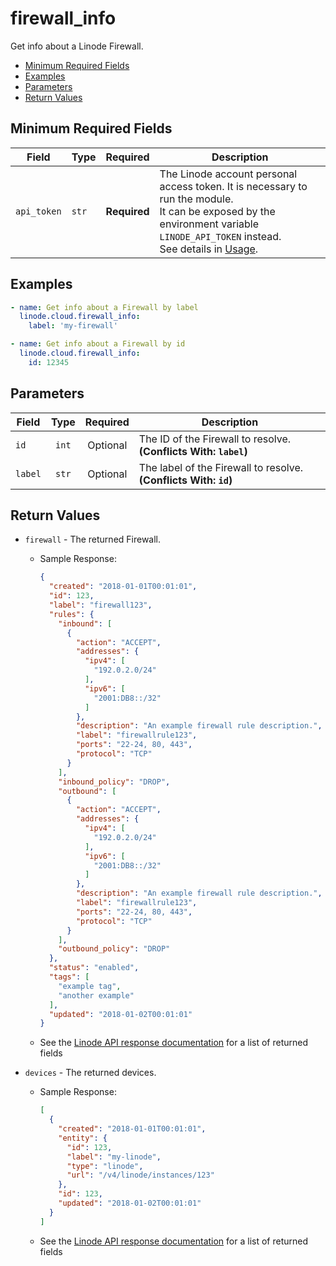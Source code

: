 # firewall_info

Get info about a Linode Firewall.

- [Minimum Required Fields](#minimum-required-fields)
- [Examples](#examples)
- [Parameters](#parameters)
- [Return Values](#return-values)

## Minimum Required Fields
| Field       | Type  | Required     | Description                                                                                                                                                                                                              |
|-------------|-------|--------------|--------------------------------------------------------------------------------------------------------------------------------------------------------------------------------------------------------------------------|
| `api_token` | `str` | **Required** | The Linode account personal access token. It is necessary to run the module. <br/>It can be exposed by the environment variable `LINODE_API_TOKEN` instead. <br/>See details in [Usage](https://github.com/linode/ansible_linode?tab=readme-ov-file#usage). |

## Examples

```yaml
- name: Get info about a Firewall by label
  linode.cloud.firewall_info:
    label: 'my-firewall' 
```

```yaml
- name: Get info about a Firewall by id
  linode.cloud.firewall_info:
    id: 12345
```


## Parameters

| Field     | Type | Required | Description                                                                  |
|-----------|------|----------|------------------------------------------------------------------------------|
| `id` | <center>`int`</center> | <center>Optional</center> | The ID of the Firewall to resolve.  **(Conflicts With: `label`)** |
| `label` | <center>`str`</center> | <center>Optional</center> | The label of the Firewall to resolve.  **(Conflicts With: `id`)** |

## Return Values

- `firewall` - The returned Firewall.

    - Sample Response:
        ```json
        {
          "created": "2018-01-01T00:01:01",
          "id": 123,
          "label": "firewall123",
          "rules": {
            "inbound": [
              {
                "action": "ACCEPT",
                "addresses": {
                  "ipv4": [
                    "192.0.2.0/24"
                  ],
                  "ipv6": [
                    "2001:DB8::/32"
                  ]
                },
                "description": "An example firewall rule description.",
                "label": "firewallrule123",
                "ports": "22-24, 80, 443",
                "protocol": "TCP"
              }
            ],
            "inbound_policy": "DROP",
            "outbound": [
              {
                "action": "ACCEPT",
                "addresses": {
                  "ipv4": [
                    "192.0.2.0/24"
                  ],
                  "ipv6": [
                    "2001:DB8::/32"
                  ]
                },
                "description": "An example firewall rule description.",
                "label": "firewallrule123",
                "ports": "22-24, 80, 443",
                "protocol": "TCP"
              }
            ],
            "outbound_policy": "DROP"
          },
          "status": "enabled",
          "tags": [
            "example tag",
            "another example"
          ],
          "updated": "2018-01-02T00:01:01"
        }
        ```
    - See the [Linode API response documentation](https://techdocs.akamai.com/linode-api/reference/get-firewall) for a list of returned fields


- `devices` - The returned devices.

    - Sample Response:
        ```json
        [
          {
            "created": "2018-01-01T00:01:01",
            "entity": {
              "id": 123,
              "label": "my-linode",
              "type": "linode",
              "url": "/v4/linode/instances/123"
            },
            "id": 123,
            "updated": "2018-01-02T00:01:01"
          }
        ]
        ```
    - See the [Linode API response documentation](https://techdocs.akamai.com/linode-api/reference/get-firewall-devices) for a list of returned fields


